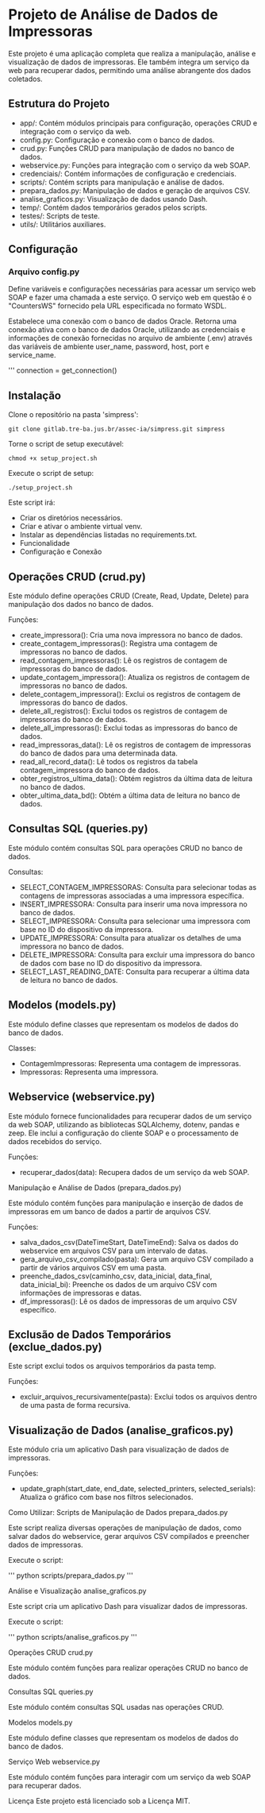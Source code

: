 # Projeto de Análise de Dados de Impressoras

Este projeto é uma aplicação completa que realiza a manipulação, análise e visualização de dados de impressoras. Ele também integra um serviço da web para recuperar dados, permitindo uma análise abrangente dos dados coletados.

## Estrutura do Projeto
- app/: Contém módulos principais para configuração, operações CRUD e integração com o serviço da web.
- config.py: Configuração e conexão com o banco de dados.
- crud.py: Funções CRUD para manipulação de dados no banco de dados.
- webservice.py: Funções para integração com o serviço da web SOAP.
- credenciais/: Contém informações de configuração e credenciais.
- scripts/: Contém scripts para manipulação e análise de dados.
- prepara_dados.py: Manipulação de dados e geração de arquivos CSV.
- analise_graficos.py: Visualização de dados usando Dash.
- temp/: Contém dados temporários gerados pelos scripts.
- testes/: Scripts de teste.
- utils/: Utilitários auxiliares.

## Configuração

### Arquivo config.py
Define variáveis e configurações necessárias para acessar um serviço web SOAP e fazer uma chamada a este serviço. O serviço web em questão é o "CountersWS" fornecido pela URL especificada no formato WSDL.

Estabelece uma conexão com o banco de dados Oracle.
Retorna uma conexão ativa com o banco de dados Oracle, utilizando as credenciais e informações de conexão fornecidas no arquivo de ambiente (.env) através das variáveis de ambiente user_name, password, host, port e service_name.

'''
connection = get_connection()

## Instalação
Clone o repositório na pasta 'simpress':

```
git clone gitlab.tre-ba.jus.br/assec-ia/simpress.git simpress
```

Torne o script de setup executável:

```
chmod +x setup_project.sh
```

Execute o script de setup:

```
./setup_project.sh
```

Este script irá:

- Criar os diretórios necessários.
- Criar e ativar o ambiente virtual venv.
- Instalar as dependências listadas no requirements.txt.
- Funcionalidade
- Configuração e Conexão



## Operações CRUD (crud.py)

Este módulo define operações CRUD (Create, Read, Update, Delete) para manipulação dos dados no banco de dados.

Funções:
- create_impressora(): Cria uma nova impressora no banco de dados.
- create_contagem_impressoras(): Registra uma contagem de impressoras no banco de dados.
- read_contagem_impressoras(): Lê os registros de contagem de impressoras do banco de dados.
- update_contagem_impressora(): Atualiza os registros de contagem de impressoras no banco de dados.
- delete_contagem_impressora(): Exclui os registros de contagem de impressoras do banco de dados.
- delete_all_registros(): Exclui todos os registros de contagem de impressoras do banco de dados.
- delete_all_impressoras(): Exclui todas as impressoras do banco de dados.
- read_impressoras_data(): Lê os registros de contagem de impressoras do banco de dados para uma determinada data.
- read_all_record_data(): Lê todos os registros da tabela contagem_impressora do banco de dados.
- obter_registros_ultima_data(): Obtém registros da última data de leitura no banco de dados.
- obter_ultima_data_bd(): Obtém a última data de leitura no banco de dados.

## Consultas SQL (queries.py)

Este módulo contém consultas SQL para operações CRUD no banco de dados.

Consultas:
- SELECT_CONTAGEM_IMPRESSORAS: Consulta para selecionar todas as contagens de impressoras associadas a uma impressora específica.
- INSERT_IMPRESSORA: Consulta para inserir uma nova impressora no banco de dados.
- SELECT_IMPRESSORA: Consulta para selecionar uma impressora com base no ID do dispositivo da impressora.
- UPDATE_IMPRESSORA: Consulta para atualizar os detalhes de uma impressora no banco de dados.
- DELETE_IMPRESSORA: Consulta para excluir uma impressora do banco de dados com base no ID do dispositivo da impressora.
- SELECT_LAST_READING_DATE: Consulta para recuperar a última data de leitura no banco de dados.

## Modelos (models.py)

Este módulo define classes que representam os modelos de dados do banco de dados.

Classes:
- ContagemImpressoras: Representa uma contagem de impressoras.
- Impressoras: Representa uma impressora.

## Webservice (webservice.py)

Este módulo fornece funcionalidades para recuperar dados de um serviço da web SOAP, utilizando as bibliotecas SQLAlchemy, dotenv, pandas e zeep. Ele inclui a configuração do cliente SOAP e o processamento de dados recebidos do serviço.

Funções:
- recuperar_dados(data): Recupera dados de um serviço da web SOAP.

Manipulação e Análise de Dados (prepara_dados.py)

Este módulo contém funções para manipulação e inserção de dados de impressoras em um banco de dados a partir de arquivos CSV.

Funções:
- salva_dados_csv(DateTimeStart, DateTimeEnd): Salva os dados do webservice em arquivos CSV para um intervalo de datas.
- gera_arquivo_csv_compilado(pasta): Gera um arquivo CSV compilado a partir de vários arquivos CSV em uma pasta.
- preenche_dados_csv(caminho_csv, data_inicial, data_final, data_inicial_bi): Preenche os dados de um arquivo CSV com informações de impressoras e datas.
- df_impressoras(): Lê os dados de impressoras de um arquivo CSV específico.

## Exclusão de Dados Temporários (exclue_dados.py)

Este script exclui todos os arquivos temporários da pasta temp.

Funções:
- excluir_arquivos_recursivamente(pasta): Exclui todos os arquivos dentro de uma pasta de forma recursiva.

## Visualização de Dados (analise_graficos.py)

Este módulo cria um aplicativo Dash para visualização de dados de impressoras.

Funções:
- update_graph(start_date, end_date, selected_printers, selected_serials): Atualiza o gráfico com base nos filtros selecionados.

Como Utilizar:
Scripts de Manipulação de Dados
prepara_dados.py

Este script realiza diversas operações de manipulação de dados, como salvar dados do webservice, gerar arquivos CSV compilados e preencher dados de impressoras.

Execute o script:

'''
python scripts/prepara_dados.py
'''

Análise e Visualização
analise_graficos.py

Este script cria um aplicativo Dash para visualizar dados de impressoras.

Execute o script:

'''
python scripts/analise_graficos.py
'''

Operações CRUD
crud.py


Este módulo contém funções para realizar operações CRUD no banco de dados.

Consultas SQL
queries.py

Este módulo contém consultas SQL usadas nas operações CRUD.

Modelos
models.py

Este módulo define classes que representam os modelos de dados do banco de dados.

Serviço Web
webservice.py

Este módulo contém funções para interagir com um serviço da web SOAP para recuperar dados.

Licença
Este projeto está licenciado sob a Licença MIT.
